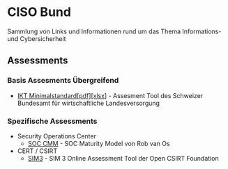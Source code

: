 # CISO Bund
Sammlung von Links und Informationen rund um das Thema Informations- und Cybersicherheit

## Assessments
### Basis Assesments Übergreifend
 - [IKT Minimalstandard](https://www.bwl.admin.ch/bwl/de/home/themen/ikt/ikt_minimalstandard.html)[[pdf]](https://www.bwl.admin.ch/dam/bwl/de/dokumente/themen/ikt/broschuere_minimalstandard.pdf.download.pdf/IKT_DE_2018_Web.pdf)[[xlsx]](https://www.bwl.admin.ch/dam/bwl/de/dokumente/themen/ikt/excelblatt_minimalstandard.xlsx.download.xlsx/2023_IKT-Minimalstandard-Assessment.Tool-1.11.xlsx) - Assesment Tool des Schweizer Bundesamt für wirtschaftliche Landesversorgung

### Spezifische Assessments
- Security Operations Center
    - [SOC CMM](https://www.soc-cmm.com/) - SOC Maturity Model von Rob van Os
- CERT / CSIRT
    - [SIM3](https://opencsirt.org/csirt-maturity/sim3-online-tool/) - SIM 3 Online Assessment Tool der Open CSIRT Foundation
